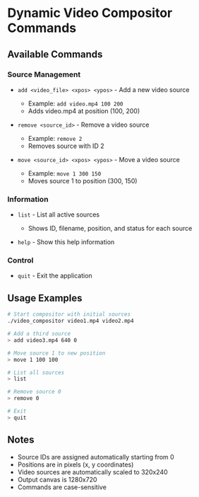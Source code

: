 # Dynamic Video Compositor Commands

## Available Commands

### Source Management
- `add <video_file> <xpos> <ypos>` - Add a new video source
  - Example: `add video.mp4 100 200`
  - Adds video.mp4 at position (100, 200)

- `remove <source_id>` - Remove a video source
  - Example: `remove 2`
  - Removes source with ID 2

- `move <source_id> <xpos> <ypos>` - Move a video source
  - Example: `move 1 300 150`
  - Moves source 1 to position (300, 150)

### Information
- `list` - List all active sources
  - Shows ID, filename, position, and status for each source

- `help` - Show this help information

### Control
- `quit` - Exit the application

## Usage Examples

```bash
# Start compositor with initial sources
./video_compositor video1.mp4 video2.mp4

# Add a third source
> add video3.mp4 640 0

# Move source 1 to new position
> move 1 100 100

# List all sources
> list

# Remove source 0
> remove 0

# Exit
> quit
```

## Notes

- Source IDs are assigned automatically starting from 0
- Positions are in pixels (x, y coordinates)
- Video sources are automatically scaled to 320x240
- Output canvas is 1280x720
- Commands are case-sensitive




